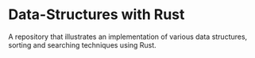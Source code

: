 # Data-Structures with Rust
A repository that illustrates an implementation of various data structures, sorting and searching techniques using Rust.

